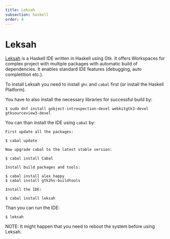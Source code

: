 ```yaml
---
title: Leksah
subsection: haskell
order: 4
---
```


# Leksah

[Leksah](http://leksah.org/) is a Haskell IDE written in Haskell using Gtk. It offers Workspaces for complex project with multiple 
packages with automatic build of dependencies. It enables standard IDE features (debugging, auto completition etc.).

To install Leksah you need to install `ghc` and `cabal` first (or install the Haskell Platform).

You have to also install the necessary libraries for successful build by:

```
$ sudo dnf install gobject-introspection-devel webkitgtk3-devel gtksourceview3-devel
```

You can than install the IDE using `cabal` by:

```
First update all the packages:

$ cabal update

Now upgrade cabal to the latest stable version:

$ cabal install Cabal

Install build packages and tools:

$ cabal install alex happy
$ cabal install gtk2hs-buildtools

Install the IDE:

$ cabal install leksah
```

Than you can run the IDE:

```
$ leksah
```

NOTE: It might happen that you need to reboot the system before using Leksah.


